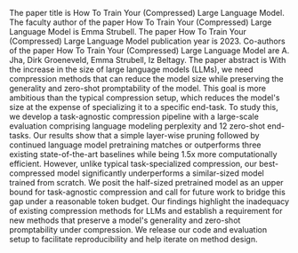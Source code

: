 The paper title is How To Train Your (Compressed) Large Language Model.
The faculty author of the paper How To Train Your (Compressed) Large Language Model is Emma Strubell.
The paper How To Train Your (Compressed) Large Language Model publication year is 2023.
Co-authors of the paper How To Train Your (Compressed) Large Language Model are A. Jha, Dirk Groeneveld, Emma Strubell, Iz Beltagy.
The paper abstract is With the increase in the size of large language models (LLMs), we need compression methods that can reduce the model size while preserving the generality and zero-shot promptability of the model. This goal is more ambitious than the typical compression setup, which reduces the model's size at the expense of specializing it to a specific end-task. To study this, we develop a task-agnostic compression pipeline with a large-scale evaluation comprising language modeling perplexity and 12 zero-shot end-tasks. Our results show that a simple layer-wise pruning followed by continued language model pretraining matches or outperforms three existing state-of-the-art baselines while being 1.5x more computationally efficient. However, unlike typical task-specialized compression, our best-compressed model significantly underperforms a similar-sized model trained from scratch. We posit the half-sized pretrained model as an upper bound for task-agnostic compression and call for future work to bridge this gap under a reasonable token budget. Our findings highlight the inadequacy of existing compression methods for LLMs and establish a requirement for new methods that preserve a model's generality and zero-shot promptability under compression. We release our code and evaluation setup to facilitate reproducibility and help iterate on method design.
